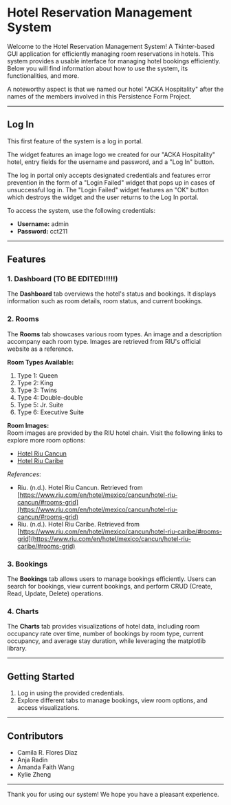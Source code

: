 # Hotel Reservation Management System

Welcome to the Hotel Reservation Management System! A Tkinter-based GUI application for efficiently managing room reservations in hotels.
This system provides a usable interface for managing hotel bookings efficiently. Below you will find information about how to use the system, its functionalities, and more.

A noteworthy aspect is that we named our hotel "ACKA Hospitality" after the names of the members involved in this Persistence Form Project.

---

## Log In

This first feature of the system is a log in portal.

The widget features an image logo we created for our "ACKA Hospitality" hotel, entry fields for the username and password, and a "Log In" button.

The log in portal only accepts designated credentials and features error prevention in the form of a "Login Failed" widget that pops up in cases of unsuccessful log in. The "Login Failed" widget features an "OK" button which destroys the widget and the user returns to the Log In portal.

To access the system, use the following credentials:

- **Username:** admin
- **Password:** cct211

---

## Features

### 1. Dashboard (TO BE EDITED!!!!!)

The **Dashboard** tab overviews the hotel's status and bookings. It displays information such as room details, room status, and current bookings.

### 2. Rooms

The **Rooms** tab showcases various room types. An image and a description accompany each room type. Images are retrieved from RIU's official website as a reference.

**Room Types Available:**
1. Type 1: Queen
2. Type 2: King
3. Type 3: Twins
4. Type 4: Double-double
5. Type 5: Jr. Suite
6. Type 6: Executive Suite

**Room Images:**  
Room images are provided by the RIU hotel chain. Visit the following links to explore more room options:

- [Hotel Riu Cancun](https://www.riu.com/en/hotel/mexico/cancun/hotel-riu-cancun/#rooms-grid)
- [Hotel Riu Caribe](https://www.riu.com/en/hotel/mexico/cancun/hotel-riu-caribe/#rooms-grid)

*References*:
- Riu. (n.d.). Hotel Riu Cancun. Retrieved from [https://www.riu.com/en/hotel/mexico/cancun/hotel-riu-cancun/#rooms-grid](https://www.riu.com/en/hotel/mexico/cancun/hotel-riu-cancun/#rooms-grid)
- Riu. (n.d.). Hotel Riu Caribe. Retrieved from [https://www.riu.com/en/hotel/mexico/cancun/hotel-riu-caribe/#rooms-grid](https://www.riu.com/en/hotel/mexico/cancun/hotel-riu-caribe/#rooms-grid)

### 3. Bookings

The **Bookings** tab allows users to manage bookings efficiently. Users can search for bookings, view current bookings, and perform CRUD (Create, Read, Update, Delete) operations.

### 4. Charts

The **Charts** tab provides visualizations of hotel data, including room occupancy rate over time, number of bookings by room type, current occupancy, and average stay duration, while leveraging the matplotlib library.

---

## Getting Started

1. Log in using the provided credentials.
2. Explore different tabs to manage bookings, view room options, and access visualizations.

---

## Contributors

- Camila R. Flores Diaz
- Anja Radin
- Amanda Faith Wang
- Kylie Zheng

---

Thank you for using our system! We hope you have a pleasant experience.
